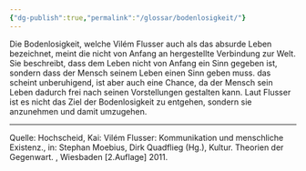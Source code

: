 ```yaml
---
{"dg-publish":true,"permalink":"/glossar/bodenlosigkeit/"}
---
```

 

Die Bodenlosigkeit, welche Vilém Flusser auch als das absurde Leben bezeichnet, meint die nicht von Anfang an hergestellte Verbindung zur Welt. Sie beschreibt, dass dem Leben nicht von Anfang ein Sinn gegeben ist, sondern dass der Mensch seinem Leben einen Sinn geben muss.
das scheint unberuhigend, ist aber auch eine Chance, da der Mensch sein Leben dadurch frei nach seinen Vorstellungen gestalten kann. 
Laut Flusser ist es nicht das Ziel der Bodenlosigkeit zu entgehen, sondern sie anzunehmen und damit umzugehen.

---
Quelle:
Hochscheid, Kai: Vilém Flusser: Kommunikation und menschliche Existenz., in: Stephan Moebius, Dirk Quadflieg (Hg.), Kultur. Theorien der Gegenwart. , Wiesbaden [2.Auflage] 2011.